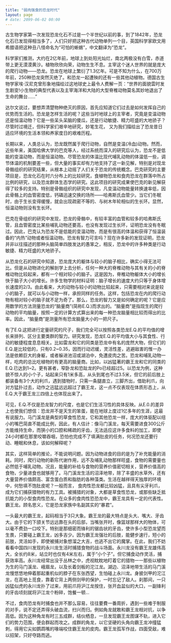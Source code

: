 ```yaml
---
title: "弱肉强食的恐龙时代"
layout: page
# date: 2099-06-02 00:00
---
```


古生物学家第一次发现恐龙化石不过是一个半世纪以前的事，到了1842年，恐龙化石已发现得相当多了，人们只好把这种古代动物单列一个目，英国科学家欧文用希腊语把这种丑八怪命名为“可怕的蜥蜴”，中文翻译为“恐龙”。

科学家们推测，大约在2亿年前，地球上到处阳光灿烂，南北两极没有白雪，赤道带上更无漠漠黄沙。植物欣欣向荣，动物生生不息。主宰这个迷人世界的就是庞大的爬行动物——恐龙。恐龙在地球上繁衍了1.3亿年。可是不知为什么，在700万年前，250种恐龙突然灭绝了。和恐龙一起遭殃的还有一些其他动植物。德国古生物学家埃·汉尼克曾形象地描绘过这地球史上最令人费解一页：“世界的面貌雲时发生剧变!小生物的典型代表以及主宰海洋和大陆的大型脊椎动物莫名其妙地退出了生命的舞台......”

达尔文说过，要想弄清楚物种绝灭的原因，首先应知道它们过去是如何发挥自己的优势而生活的。恐龙是怎样生活的呢？这些当时地球上的主宰者，究竟是变温动物还是恒温动物？它是一些呆头呆脑的傻瓜，还是行动敏捷、精力旺盛的大地骄子？尽管时过境迁，但科学家们艰辛地研究，妙笔生花，
又为我们描绘出了恐龙昔日适应环境的生活本领和养家度日的艰难历程。

长期以来，人类总认为，恐龙既然属于爬行动物，自然是变温(冷血)动物。然而，近些年来，美国哈佛大学的巴克等人，经过系统而深入的研究后认为，恐龙不是低能的变温动物，而是恒温动物。尽管恐龙的体温比现代哺乳动物的体温低一些，调节体温的机制要差一些，但大量的事实却有力地支持了这一新见解，特别是对现龙骨骼组织的研究结果，从根本上动摇了人们关于恐龙的传统概念。巴克研究的主要项目是，恐龙化石在时六分布上的比较研究，食植物恐龙和食肉恐龙在群落中所占比例的研究，以及恐龙群体生态学的研究。这此项目的研究成果使巴克的新见解获得了较多的支持。特别是骨骼组织的研究中发现，凡变温动物能量转换速率低，因此骨骼上的血管密度低，钙磷迅速交换的场所——哈弗斯氏血管少。当它们冬眠时，由于生长变得缓慢，就会出现疏密不等的、与树木年轮相似的生长环。显然，恒温动物则没有生长环。

巴克在骨组织的研究中发现，恐龙的骨骼中，有较丰富的血管和较多的哈弗斯氏管，且血管密度比某些哺乳动物还要高，也没有发现过生长环，证明恐龙没有冬眠过。因此，巴克认为恐龙不是低能的变温动物，而是有很高的体温和获得了恒温装备的“内热”动物或者恒温动物。恐龙有智力可言吗？现在许多新的发现证明，恐龙并非以往描述的那种头脑简单四肢发达的愚笨之，相反，恐龙中的许多种类是行动敏捷、精力旺盛的大地骄子。

从恐龙化石的研究中知道，恐龙庞大的躯体与较小的脑子相比，确实小得无法可比。但是从动物进化的解剖学上去分析，任何一种大的脊椎动物与其有关的小的脊椎动物比较起来，都有一个相对较小的脑子。这是因为，脊椎动物躯体大小的增长快于脑子大小的增长。许多生物学的材料证明：脑子增长的速度大约只等于身体增长速度的2/3。由此看来，大的动物与较小的动物比较起来，只需要相对来说是较小的脑子，就可以与小动物一样，承担同样的任务。这样，包括恐龙在内的爬行动物有相对较小的脑子就不足为奇了。那么，恐龙的智力又是如何确定的呢？它是应用数学的方法测量恐龙的“脑量商”(简称E.Q.)而求出的。“脑量商”是指现生的爬行动物的平均脑量，按照一定的计算方式算出来的每一种恐龙脑量相比较而得出的比率。因此，“脑量商”是测量所有恐龙脑量大小的一把尺子。

有了E.Q.这把进行定量研究的尺子，我们完全可以按照各类恐龙E.Q.的平均值的增长来排列、区分主要类群的智力。研究发现，恐龙E.Q.的平均值大小与其食性、行动的敏捷程度息息相关。比如雷龙和它的同类是恐龙中有名的庞然大物，但它们的E.Q.是比较低的，只有0.2~0.35，因而行动迟缓，灵活性差，逃避敌害的惟一办法是依赖巨大的身躯，或者躲进池沼或湖泊中，免遭皮肉之苦。恐龙和哺乳动物一样，吃肉的总比吃植物的有更高的脑量商。比如，以凶猛著的霸王龙和它的同类的E.Q.已达到1~2。更有甚者，窄卧龙和恐趾龙的Po已经超过5。以恐龙为例，这种貌不惊人的小个子，站起来只有1米多高，从头到尾也不过3.5米，但它的前后肢上都装备有3个大的利爪，遇到猎物时，只需一条腿直立，三脚齐出，借助利爪，向对方猛扑过去，动作之迅猛远远超过了霸王龙，这一点不仅表现在体质形态上，从E.Q.大于霸王龙三四倍上也体现出来了。

可见，E.Q.不仅是恐龙智力的尺度，也是它们生活习性的具体反映。从E.0.的差异上也使我们想信：恐龙并不是天生的笨蛋，能在地球上度过1亿多年的生涯，这最有说服力。马门溪龙是典型的草食性恐龙，它和其他恐龙一样，庞大的体驱配以纽小的嘴巴简直不能成比例，因此，有人估计：像马门溪龙，每天需要进食300公斤方能维持生命，而狭小的口腔和稀疏的牙齿，无法适应这许多食料的加工，即使24小时都在那里咬嚼吞咽，恐怕也完成不了填满肚皮的任务，何况恐龙还要行动、睡眠和休息，该如何解释呢？

其实，这样简单的推论，不能说明问题。因为动物进食的目的是为了补充能量的消耗。同时，爬行动物的新陈代谢作用，远不及哺乳动物那样旺盛，食物的需要量也必然低于哺乳动物。况且，能量的补给与食物的营养价值密切相关，营养价值高的食物，少量进食也就够用了。马门溪龙生活的沼泽地带，除了丰盛的水草外，还有大量营养价值颇高、富含蛋白质和脂肪的各种藻类。生活在越祥得天独厚的环境中，何愁填不饱肚皮呢？一般而言，
食肉性恐龙都比较凶猛，且具有尖牙利爪，成为它们捕获猎物的有力工具。被捕猎的对象，大都是草食性恐龙，或那些缺乏抵抗能力的小型食肉性恐龙。在众多的食肉性恐恐龙中，霸王龙具有一定的代表性。霸王龙。顾名思义，它是恐龙家族中名副其实的“暴君”。

一头最大的霸王龙，起码相当于3只大象。霸王龙的最大特点是头大、嘴大、牙齿大。由于它的下颌关节远远靠在头的后部，当嘴张开时，像篮球那样大的物体，可以毫不费劲一口咬下。特别是那细密而锋利的锯齿状的牙齿，使许多小型恐龙望而生畏，只要碰上霸王龙，凶多吉少。因为霸王龙强壮的后肢，能健步速行，短小的前肢，灵活如手，即使被捕对象想溜之大吉，也逃不出它的魔掌。在此，我们不妨看看中国四川发现的永川龙生活时捕猎食物的战斗场面。永川龙没有霸王龙雄伟高大，全长约8米，站立时也仅有4米左右，属于“小个子”。但它捕食动作灵活，捕获效率高。永川龙经常出没于丛林之中，虎视眈眈地盯着它的猎物一一那些以植物为生的马门溪龙、峨眉龙，以及长着剑板的沱江龙。湖边、沼泽地带生活的马门溪龙慢悠悠地伸着那起重机似的脖子在东张西望，生怕碰上永川龙。身披剑甲的沱江龙，在高地上觅食，靠着它背上两侧剑甲的保护，一时忘记了敌人。刹那间，一只凶猛似虎的永川龙扑了过来，用前爪将沪江龙按住，张开血盆似的大口，一副锋利的牙齿顷刻就将沪江龙个粉碎，饱餐一顿...

不过，食肉恐龙有时捕食也并不那么容易，往往要費一番周折，遇到一些难于制服的对手，说不定还弄得头破血流，扫兴而归。例如角龙就敢和霸王龙相对抗，以争高低。因为这种角龙有时三五成群，结伙栖息，一旦发现霸王龙图谋不轨，进入它们的势力范围，便会群起而攻之。成群的角龙，以它坚硬的头角向霸王龙冲撞猛刺，得用它尖如鹦鹉嘴的喙端咬住霸王龙的皮肉。霸王龙孤军作战，四面受敌，难以招架，只好夺路而逃。

